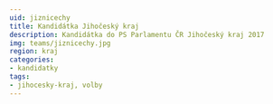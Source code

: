 ```yaml
---
uid: jiznicechy
title: Kandidátka Jihočeský kraj
description: Kandidátka do PS Parlamentu ČR Jihočeský kraj 2017
img: teams/jiznicechy.jpg
region: kraj
categories:
- kandidatky
tags:
- jihocesky-kraj, volby
---
```

